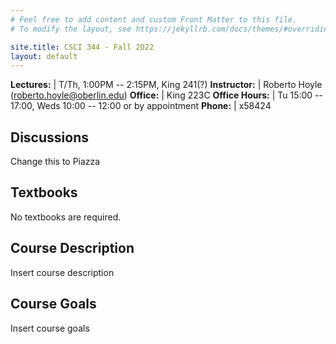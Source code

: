 ```yaml
---
# Feel free to add content and custom Front Matter to this file.
# To modify the layout, see https://jekyllrb.com/docs/themes/#overriding-theme-defaults

site.title: CSCI 344 - Fall 2022
layout: default
---
```


**Lectures:** | T/Th, 1:00PM -- 2:15PM, King 241(?)
**Instructor:** | Roberto Hoyle (roberto.hoyle@oberlin.edu)
**Office:** | King 223C
**Office Hours:** | Tu 15:00 -- 17:00, Weds 10:00 -- 12:00 or by appointment
**Phone:** | x58424


## Discussions
Change this to Piazza

## Textbooks
No textbooks are required.

## Course Description

Insert course description

## Course Goals

Insert course goals
